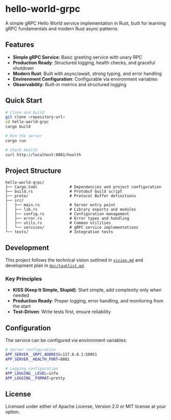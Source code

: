 # hello-world-grpc

A simple gRPC Hello World service implementation in Rust, built for learning gRPC fundamentals and modern Rust async patterns.

## Features

- **Simple gRPC Service**: Basic greeting service with unary RPC
- **Production Ready**: Structured logging, health checks, and graceful shutdown
- **Modern Rust**: Built with async/await, strong typing, and error handling
- **Environment Configuration**: Configurable via environment variables
- **Observability**: Built-in metrics and structured logging

## Quick Start

```bash
# Clone and build
git clone <repository-url>
cd hello-world-grpc
cargo build

# Run the server
cargo run

# Check health
curl http://localhost:8081/health
```

## Project Structure

```
hello-world-grpc/
├── Cargo.toml              # Dependencies and project configuration
├── build.rs                # Protobuf build script
├── proto/                  # Protocol Buffer definitions
├── src/
│   ├── main.rs             # Server entry point
│   ├── lib.rs              # Library exports and modules
│   ├── config.rs           # Configuration management
│   ├── error.rs            # Error types and handling
│   ├── utils.rs            # Common utilities
│   └── services/           # gRPC service implementations
└── tests/                  # Integration tests
```

## Development

This project follows the technical vision outlined in [`vision.md`](vision.md) and development plan in [`doc/tasklist.md`](doc/tasklist.md).

### Key Principles

- **KISS (Keep It Simple, Stupid)**: Start simple, add complexity only when needed
- **Production Ready**: Proper logging, error handling, and monitoring from the start
- **Test-Driven**: Write tests first, ensure reliability

## Configuration

The service can be configured via environment variables:

```bash
# Server configuration
APP_SERVER__GRPC_ADDRESS=127.0.0.1:50051
APP_SERVER__HEALTH_PORT=8081

# Logging configuration
APP_LOGGING__LEVEL=info
APP_LOGGING__FORMAT=pretty
```

## License

Licensed under either of Apache License, Version 2.0 or MIT license at your option.
